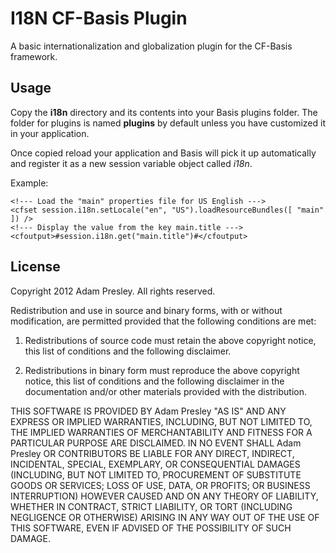 # I18N CF-Basis Plugin

A basic internationalization and globalization plugin for the CF-Basis
framework.

## Usage
Copy the **i18n** directory and its contents into your Basis plugins folder.
The folder for plugins is named **plugins** by default unless you have customized
it in your application.

Once copied reload your application and Basis will pick it up automatically and
register it as a new session variable object called *i18n*.

Example:

    <!--- Load the "main" properties file for US English --->
    <cfset session.i18n.setLocale("en", "US").loadResourceBundles([ "main" ]) />
    <!--- Display the value from the key main.title --->
    <cfoutput>#session.i18n.get("main.title")#</cfoutput>


## License
Copyright 2012 Adam Presley. All rights reserved.

Redistribution and use in source and binary forms, with or without
modification, are permitted provided that the following conditions are met:

1. Redistributions of source code must retain the above copyright notice, this
   list of conditions and the following disclaimer.

2. Redistributions in binary form must reproduce the above copyright notice,
   this list of conditions and the following disclaimer in the documentation
   and/or other materials provided with the distribution.

THIS SOFTWARE IS PROVIDED BY Adam Presley "AS IS" AND ANY EXPRESS OR IMPLIED
WARRANTIES, INCLUDING, BUT NOT LIMITED TO, THE IMPLIED WARRANTIES OF
MERCHANTABILITY AND FITNESS FOR A PARTICULAR PURPOSE ARE DISCLAIMED. IN NO
EVENT SHALL Adam Presley OR CONTRIBUTORS BE LIABLE FOR ANY DIRECT, INDIRECT,
INCIDENTAL, SPECIAL, EXEMPLARY, OR CONSEQUENTIAL DAMAGES (INCLUDING, BUT NOT
LIMITED TO, PROCUREMENT OF SUBSTITUTE GOODS OR SERVICES; LOSS OF USE, DATA, OR
PROFITS; OR BUSINESS INTERRUPTION) HOWEVER CAUSED AND ON ANY THEORY OF
LIABILITY, WHETHER IN CONTRACT, STRICT LIABILITY, OR TORT (INCLUDING NEGLIGENCE
OR OTHERWISE) ARISING IN ANY WAY OUT OF THE USE OF THIS SOFTWARE, EVEN IF
ADVISED OF THE POSSIBILITY OF SUCH DAMAGE.
